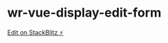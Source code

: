 # wr-vue-display-edit-form

[Edit on StackBlitz ⚡️](https://stackblitz.com/edit/wr-vue-display-edit-form)